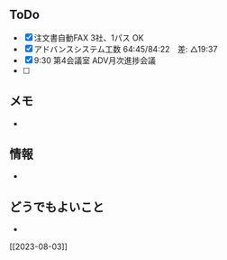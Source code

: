 ## ToDo
- [x] 注文書自動FAX 3社、1パス OK
- [x] アドバンスシステム工数 64:45/84:22　差: △19:37
- [x] 9:30 第4会議室 ADV月次進捗会議
- [ ] 


## メモ
- 


## 情報
- 


## どうでもよいこと
- 


[[2023-08-03]]

